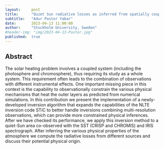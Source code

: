```yaml
---
layout:     post
title:      "Quiet Sun radiative losses as inferred from spatially coupled inversions"
subtitle:   "Adur Pastor Yabar"
date:       2023-04-13 11:00:00
author:     "Stockholm University, Sweden"
#header-img: "img/2023-04-13-Pastor.jpg"
published:  true
---
```


## Abstract
The solar heating problem involves a coupled system (including the photosphere and chromosphere), thus requiring its study as a whole system. This requirement often leads to the combination of observations with different instrumental effects. One important missing piece in this context is the capability to observationally constrain the various physical mechanisms that heat the outer layers as predicted from numerical simulations. In this contribution we present the implementation of a newly-developed inversion algorithm that expands the capabilities of the NLTE inversion code STiC to better handle inversions combining multi-resolution observations, which can provide more constrained physical inferences. After we have checked its performance, we apply this inversion method to a quiet-Sun area co-observed with the SST (CRISP and CHROMIS) and IRIS spectrograph. After inferring the various physical properties of the atmosphere we compute the radiative losses from different sources and discuss their potential physical origin.
